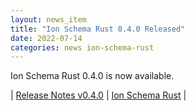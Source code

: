 ```yaml
---
layout: news_item
title: "Ion Schema Rust 0.4.0 Released"
date: 2022-07-14
categories: news ion-schema-rust
---
```


Ion Schema Rust 0.4.0 is now available.

| [Release Notes v0.4.0](https://github.com/amzn/ion-schema-rust/releases/tag/v0.4.0) | [Ion Schema Rust](https://github.com/amzn/ion-schema-rust) |

